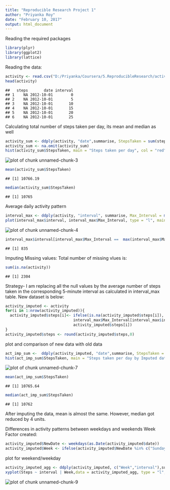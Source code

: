 ```yaml
---
title: "Reproducible Research Project 1"
author: "Priyanka Roy"
date: "February 10, 2017"
output: html_document
---
```

Reading the required packages

```r
library(plyr)
library(ggplot2)
library(lattice)
```

Reading the data:

```r
activity <- read.csv("D:/Priyanka/Coursera/5.ReproducibleResearch/activity.csv")
head(activity)
```

```
##   steps       date interval
## 1    NA 2012-10-01        0
## 2    NA 2012-10-01        5
## 3    NA 2012-10-01       10
## 4    NA 2012-10-01       15
## 5    NA 2012-10-01       20
## 6    NA 2012-10-01       25
```

Calculating total number of steps taken per day, its mean and median as well

```r
activity_sum <- ddply(activity, "date",summarise, StepsTaken = sum(steps))
activity_sum <- na.omit(activity_sum)
hist(activity_sum$StepsTaken, main = "Steps taken per day", col = "red", xlab = "Number of steps")
```

![plot of chunk unnamed-chunk-3](figure/unnamed-chunk-3-1.png)

```r
mean(activity_sum$StepsTaken)
```

```
## [1] 10766.19
```

```r
median(activity_sum$StepsTaken)
```

```
## [1] 10765
```

Average daily activity pattern

```r
interval_max <- ddply(activity, "interval", summarise, Max_Interval = mean(steps, na.rm = TRUE))
plot(interval_max$interval, interval_max$Max_Interval, type = "l", main = "Average Steps on interval")
```

![plot of chunk unnamed-chunk-4](figure/unnamed-chunk-4-1.png)

```r
interval_max$interval[interval_max$Max_Interval ==  max(interval_max$Max_Interval)]
```

```
## [1] 835
```

Imputing Missing values:
Total number of missing vlues is:

```r
sum(is.na(activity))
```

```
## [1] 2304
```
Strategy- I am replacing all the null values by the average number of steps taken in the corresponding 5-minute interval
as calculated in interval_max table. New dataset is below:

```r
activity_imputed <- activity
for(i in 1:nrow(activity_imputed)){
  activity_imputed$steps[i]<- ifelse(is.na(activity_imputed$steps[i]),
                              interval_max$Max_Interval[interval_max$interval== activity_imputed$interval[i]],
                              activity_imputed$steps[i])
}
activity_imputed$steps <- round(activity_imputed$steps,0)
```

plot and comparison of new data with old data

```r
act_imp_sum <-  ddply(activity_imputed, "date",summarise, StepsTaken = sum(steps))
hist(act_imp_sum$StepsTaken, main = "Steps taken per day by Imputed data", col = "red", xlab = "Number of steps")
```

![plot of chunk unnamed-chunk-7](figure/unnamed-chunk-7-1.png)

```r
mean(act_imp_sum$StepsTaken)
```

```
## [1] 10765.64
```

```r
median(act_imp_sum$StepsTaken)
```

```
## [1] 10762
```
After imputing the data, mean is almost the same. However, median got reduced by 4 units.

Differences in activity patterns between weekdays and weekends
Week Factor created:

```r
activity_imputed$NewDate <- weekdays(as.Date(activity_imputed$date))
activity_imputed$Week <- ifelse(activity_imputed$NewDate %in% c("Sunday","Saturday"),"weekend", "weekdays")
```
plot for weekend/weekday

```r
activity_imputed_agg <- ddply(activity_imputed, c("Week","interval"),summarise, Steps = mean(steps, na.rm = TRUE))
xyplot(Steps ~ interval | Week,data = activity_imputed_agg, type = "l", xlab = "Interval", ylab = "Steps Taken",layout = c(1,2), main = "Average Steps taken in 5-minute interval(Weekends/Weekdays)")
```

![plot of chunk unnamed-chunk-9](figure/unnamed-chunk-9-1.png)



